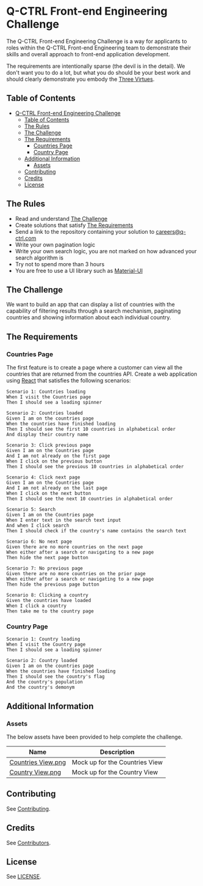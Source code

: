 # Q-CTRL Front-end Engineering Challenge

The Q-CTRL Front-end Engineering Challenge is a way for applicants to roles within the Q-CTRL Front-end Engineering team to demonstrate their skills and overall approach to front-end application development.

The requirements are intentionally sparse (the devil is in the detail). We don't want you to do a lot, but what you do should be your best work and should clearly demonstrate you embody the [Three Virtues](http://threevirtues.com/).

## Table of Contents

- [Q-CTRL Front-end Engineering Challenge](#q-ctrl-front-end-engineering-challenge)
  - [Table of Contents](#table-of-contents)
  - [The Rules](#the-rules)
  - [The Challenge](#the-challenge)
  - [The Requirements](#the-requirements)
    - [Countries Page](#countries-page)
    - [Country Page](#country-page)
  - [Additional Information](#additional-information)
    - [Assets](#assets)
  - [Contributing](#contributing)
  - [Credits](#credits)
  - [License](#license)

## The Rules

- Read and understand [The Challenge](#the-challenge)
- Create solutions that satisfy [The Requirements](#the-requirements)
- Send a link to the repository containing your solution to careers@q-ctrl.com
- Write your own pagination logic
- Write your own search logic, you are not marked on how advanced your search algorithm is
- Try not to spend more than 3 hours
- You are free to use a UI library such as [Material-UI](https://material-ui.com/)

## The Challenge

We want to build an app that can display a list of countries with the capability of filtering results through a search mechanism, paginating countries and showing information about each individual country.

## The Requirements

### Countries Page

The first feature is to create a page where a customer can view all the countries that are returned from the countries API. Create a web application using [React](https://reactjs.org/) that satisfies the following scenarios:

```text
Scenario 1: Countries loading
When I visit the Countries page
Then I should see a loading spinner

Scenario 2: Countries loaded
Given I am on the countries page
When the countries have finished loading
Then I should see the first 10 countries in alphabetical order
And display their country name

Scenario 3: Click previous page
Given I am on the Countries page
And I am not already on the first page
When I click on the previous button
Then I should see the previous 10 countries in alphabetical order

Scenario 4: Click next page
Given I am on the Countries page
And I am not already on the last page
When I click on the next button
Then I should see the next 10 countries in alphabetical order

Scenario 5: Search
Given I am on the Countries page
When I enter text in the search text input
And when I click search
Then I should check if the country's name contains the search text

Scenario 6: No next page
Given there are no more countries on the next page
When either after a search or navigating to a new page
Then hide the next page button

Scenario 7: No previous page
Given there are no more countries on the prior page
When either after a search or navigating to a new page
Then hide the previous page button

Scenario 8: Clicking a country
Given the countries have loaded
When I click a country
Then take me to the country page
```

### Country Page

```text
Scenario 1: Country loading
When I visit the Country page
Then I should see a loading spinner

Scenario 2: Country loaded
Given I am on the countries page
When the countries have finished loading
Then I should see the country's flag
And the country's population
And the country's demonym
```

## Additional Information

### Assets

The below assets have been provided to help complete the challenge.

| Name                                              | Description                                                                                      |
| ------------------------------------------------- | ------------------------------------------------------------------------------------------------ |
| [Countries View.png](assets/Countries%20View.png) | Mock up for the Countries View                                                                      |
| [Country View.png](assets/Country%20View.png)     | Mock up for the Country View                                                                         |

## Contributing

See [Contributing](https://github.com/qctrl/.github/blob/master/CONTRIBUTING.md).

## Credits

See [Contributors](https://github.com/qctrl/front-end-challenge/graphs/contributors).

## License

See [LICENSE](LICENSE).
